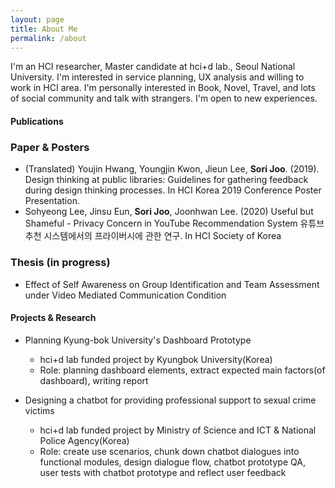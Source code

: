```yaml
---
layout: page
title: About Me
permalink: /about
---
```


I'm an HCI researcher, Master candidate at hci+d lab., Seoul National University.
I'm interested in service planning, UX analysis and willing to work in HCI area.
I'm personally interested in Book, Novel, Travel, and lots of social community and talk with strangers. I'm open to new experiences.



#### Publications

### Paper & Posters

- (Translated) Youjin Hwang, Youngjin Kwon, Jieun Lee, **Sori Joo**. (2019). Design thinking at public libraries: Guidelines for gathering feedback during design thinking processes. In HCI Korea 2019 Conference Poster Presentation.
- Sohyeong Lee, Jinsu Eun, **Sori Joo**, Joonhwan Lee. (2020) Useful but Shameful - Privacy Concern in YouTube Recommendation System 유튜브 추천 시스템에서의 프라이버시에 관한 연구. In HCI Society of Korea


### Thesis (in progress)

- Effect of Self Awareness on Group Identification and Team Assessment under Video Mediated Communication Condition



#### Projects & Research

- Planning Kyung-bok University's Dashboard Prototype
  - hci+d lab funded project by Kyungbok University(Korea)
  - Role: planning dashboard elements, extract expected main factors(of dashboard), writing report


- Designing a chatbot for providing professional support to sexual crime victims
  - hci+d lab funded project by Ministry of Science and ICT & National Police Agency(Korea)
  - Role: create use scenarios, chunk down chatbot dialogues into functional modules, design dialogue flow, chatbot prototype QA, user tests with chatbot prototype and reflect user feedback


